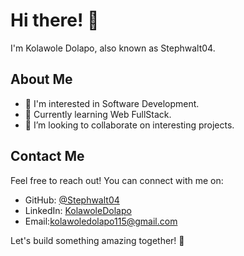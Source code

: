 
# Hi there! 👋

I'm Kolawole Dolapo, also known as Stephwalt04.

## About Me

- 👀 I'm interested in Software Development.
- 🌱 Currently learning Web FullStack.
- 💞️ I’m looking to collaborate on interesting projects.

## Contact Me

Feel free to reach out! You can connect with me on:

- GitHub: [@Stephwalt04](https://github.com/Stephwalt04)
- LinkedIn: [KolawoleDolapo](https://www.linkedin.com/in/kolawole-dolapo-963a37242/)
- Email:kolawoledolapo115@gmail.com

Let's build something amazing together! 🚀
```

